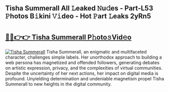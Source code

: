 ## Tisha Summerall All 𝙻eaked 𝙽u𝚍es - Part-L53 𝙿hotos B𝚒kini 𝚅𝚒deo - Hot 𝙿art 𝙻eaks 2yRn5

# <h2><a href="http://ld35eq1.urlbe.top/?page=Tisha+Summerall">🔗🔗👉👉 Tisha Summerall P𝚑oto𝚜Vid𝚎o</a></h2>

[![Tisha Summerall](https://i.imgur.com/eBuTRDB.gif)](http://ld35eq1.urlbe.top/?page=Tisha+Summerall)
Tisha Summerall, an enigmatic and multifaceted character, challenges simple labels. Her unorthodox approach to building a web persona has magnetized and offended followers, generating debates on artistic expression, privacy, and the complexities of virtual communities. Despite the uncertainty of her next actions, her impact on digital media is profound. Unyielding determination and undeniable magnetism propel Tisha Summerall to new heights in the digital community.
